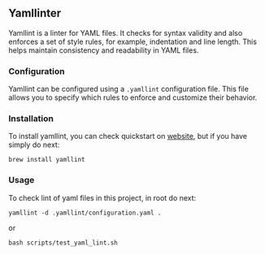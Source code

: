 ## Yamllinter

Yamllint is a linter for YAML files. It checks for syntax validity and also enforces a set of style
rules, for example, indentation and line length.
This helps maintain consistency and readability in YAML files.

### Configuration

Yamllint can be configured using a `.yamllint` configuration file. This file allows you to specify
which rules to enforce and customize their behavior.

### Installation

To install yamllint, you can check quickstart
on [website](https://yamllint.readthedocs.io/en/latest/quickstart.html), but if you have
simply do next:

```shell
brew install yamllint
```

### Usage

To check lint of yaml files in this project, in root do next:

```shell
yamllint -d .yamllint/configuration.yaml .
```

or

```shell
bash scripts/test_yaml_lint.sh 
```
